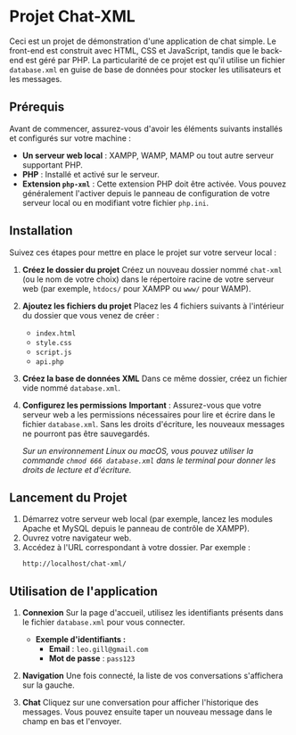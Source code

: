 # Projet Chat-XML

Ceci est un projet de démonstration d'une application de chat simple. Le front-end est construit avec HTML, CSS et JavaScript, tandis que le back-end est géré par PHP. La particularité de ce projet est qu'il utilise un fichier `database.xml` en guise de base de données pour stocker les utilisateurs et les messages.

## Prérequis

Avant de commencer, assurez-vous d'avoir les éléments suivants installés et configurés sur votre machine :

-   **Un serveur web local** : XAMPP, WAMP, MAMP ou tout autre serveur supportant PHP.
-   **PHP** : Installé et activé sur le serveur.
-   **Extension `php-xml`** : Cette extension PHP doit être activée. Vous pouvez généralement l'activer depuis le panneau de configuration de votre serveur local ou en modifiant votre fichier `php.ini`.

## Installation

Suivez ces étapes pour mettre en place le projet sur votre serveur local :

1.  **Créez le dossier du projet**
    Créez un nouveau dossier nommé `chat-xml` (ou le nom de votre choix) dans le répertoire racine de votre serveur web (par exemple, `htdocs/` pour XAMPP ou `www/` pour WAMP).

2.  **Ajoutez les fichiers du projet**
    Placez les 4 fichiers suivants à l'intérieur du dossier que vous venez de créer :
    -   `index.html`
    -   `style.css`
    -   `script.js`
    -   `api.php`

3.  **Créez la base de données XML**
    Dans ce même dossier, créez un fichier vide nommé `database.xml`.

4.  **Configurez les permissions**
    **Important** : Assurez-vous que votre serveur web a les permissions nécessaires pour lire et écrire dans le fichier `database.xml`. Sans les droits d'écriture, les nouveaux messages ne pourront pas être sauvegardés.

    *Sur un environnement Linux ou macOS, vous pouvez utiliser la commande `chmod 666 database.xml` dans le terminal pour donner les droits de lecture et d'écriture.*

## Lancement du Projet

1.  Démarrez votre serveur web local (par exemple, lancez les modules Apache et MySQL depuis le panneau de contrôle de XAMPP).
2.  Ouvrez votre navigateur web.
3.  Accédez à l'URL correspondant à votre dossier. Par exemple :
    ```
    http://localhost/chat-xml/
    ```

## Utilisation de l'application

1.  **Connexion**
    Sur la page d'accueil, utilisez les identifiants présents dans le fichier `database.xml` pour vous connecter.
    -   **Exemple d'identifiants :**
        -   **Email** : `leo.gill@gmail.com`
        -   **Mot de passe** : `pass123`

2.  **Navigation**
    Une fois connecté, la liste de vos conversations s'affichera sur la gauche.

3.  **Chat**
    Cliquez sur une conversation pour afficher l'historique des messages. Vous pouvez ensuite taper un nouveau message dans le champ en bas et l'envoyer.
